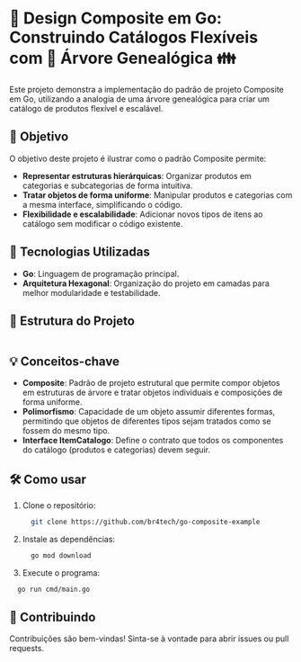 # 🎨 Design Composite em Go: Construindo Catálogos Flexíveis com 🌳 Árvore Genealógica 👪

Este projeto demonstra a implementação do padrão de projeto Composite em Go, utilizando a analogia de uma árvore genealógica para criar um catálogo de produtos flexível e escalável.

## 🎯 Objetivo

O objetivo deste projeto é ilustrar como o padrão Composite permite:

- **Representar estruturas hierárquicas**: Organizar produtos em categorias e subcategorias de forma intuitiva.
- **Tratar objetos de forma uniforme**: Manipular produtos e categorias com a mesma interface, simplificando o código.
- **Flexibilidade e escalabilidade**: Adicionar novos tipos de itens ao catálogo sem modificar o código existente.

## 🚀 Tecnologias Utilizadas

- **Go**: Linguagem de programação principal.
- **Arquitetura Hexagonal**: Organização do projeto em camadas para melhor modularidade e testabilidade.

## 📂 Estrutura do Projeto

```bash
```

## 💡 Conceitos-chave

- **Composite**: Padrão de projeto estrutural que permite compor objetos em estruturas de árvore e tratar objetos individuais e composições de forma uniforme.
- **Polimorfismo**: Capacidade de um objeto assumir diferentes formas, permitindo que objetos de diferentes tipos sejam tratados como se fossem do mesmo tipo.
- **Interface ItemCatalogo**: Define o contrato que todos os componentes do catálogo (produtos e categorias) devem seguir.

## 🛠️ Como usar

1. Clone o repositório: 
    ```sh
      git clone https://github.com/br4tech/go-composite-example
    ```
2. Instale as dependências:
    ```sh
      go mod download
    ```
3. Execute o programa: 
```bash
  go run cmd/main.go
```

## 🤝 Contribuindo

Contribuições são bem-vindas! Sinta-se à vontade para abrir issues ou pull requests.